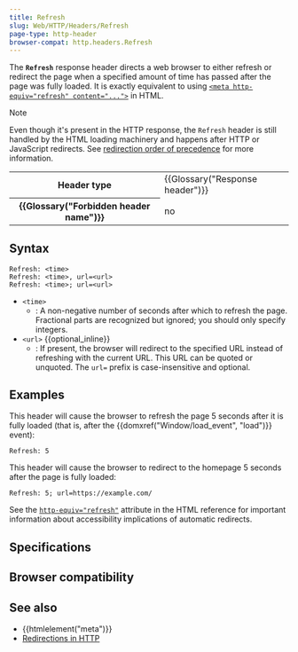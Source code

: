 ```yaml
---
title: Refresh
slug: Web/HTTP/Headers/Refresh
page-type: http-header
browser-compat: http.headers.Refresh
---
```




The **`Refresh`** response header directs a web browser to either refresh or redirect the page when a specified amount of time has passed after the page was fully loaded. It is exactly equivalent to using [`<meta http-equiv="refresh" content="...">`](/Web/HTML/Element/meta#http-equiv) in HTML.

> [!NOTE]
> Even though it's present in the HTTP response, the `Refresh` header is still handled by the HTML loading machinery and happens after HTTP or JavaScript redirects. See [redirection order of precedence](/Web/HTTP/Redirections#order_of_precedence) for more information.

<table class="properties">
  <tbody>
    <tr>
      <th scope="row">Header type</th>
      <td>{{Glossary("Response header")}}</td>
    </tr>
    <tr>
      <th scope="row">{{Glossary("Forbidden header name")}}</th>
      <td>no</td>
    </tr>
  </tbody>
</table>

## Syntax

```http
Refresh: <time>
Refresh: <time>, url=<url>
Refresh: <time>; url=<url>
```

- `<time>`
  - : A non-negative number of seconds after which to refresh the page. Fractional parts are recognized but ignored; you should only specify integers.
- `<url>` {{optional_inline}}
  - : If present, the browser will redirect to the specified URL instead of refreshing with the current URL. This URL can be quoted or unquoted. The `url=` prefix is case-insensitive and optional.

## Examples

This header will cause the browser to refresh the page 5 seconds after it is fully loaded (that is, after the {{domxref("Window/load_event", "load")}} event):

```http
Refresh: 5
```

This header will cause the browser to redirect to the homepage 5 seconds after the page is fully loaded:

```http
Refresh: 5; url=https://example.com/
```

See the [`http-equiv="refresh"`](/Web/HTML/Element/meta#refresh) attribute in the HTML reference for important information about accessibility implications of automatic redirects.

## Specifications



## Browser compatibility



## See also

- {{htmlelement("meta")}}
- [Redirections in HTTP](/Web/HTTP/Redirections)
